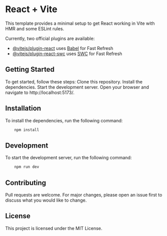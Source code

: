 # React + Vite

This template provides a minimal setup to get React working in Vite with HMR and some ESLint rules.

Currently, two official plugins are available:

- [@vitejs/plugin-react](https://github.com/vitejs/vite-plugin-react/blob/main/packages/plugin-react/README.md) uses [Babel](https://babeljs.io/) for Fast Refresh
- [@vitejs/plugin-react-swc](https://github.com/vitejs/vite-plugin-react-swc) uses [SWC](https://swc.rs/) for Fast Refresh

## Getting Started
To get started, follow these steps:
Clone this repository.
Install the dependencies.
Start the development server.
Open your browser and navigate to http://localhost:5173/.

## Installation
To install the dependencies, run the following command:
```bash
    npm install
```

## Development
To start the development server, run the following command:
```bash
    npm run dev
```

## Contributing
Pull requests are welcome. For major changes, please open an issue first to discuss what you would like to change.
## License
This project is licensed under the MIT License.

